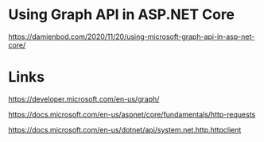 # Using Graph API in ASP.NET Core

https://damienbod.com/2020/11/20/using-microsoft-graph-api-in-asp-net-core/

# Links

https://developer.microsoft.com/en-us/graph/

https://docs.microsoft.com/en-us/aspnet/core/fundamentals/http-requests

https://docs.microsoft.com/en-us/dotnet/api/system.net.http.httpclient